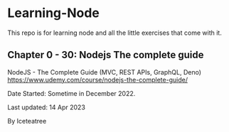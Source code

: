 # Learning-Node

This repo is for learning node and all the little exercises that come with it.

## Chapter 0 - 30: Nodejs The complete guide
NodeJS - The Complete Guide (MVC, REST APIs, GraphQL, Deno)
https://www.udemy.com/course/nodejs-the-complete-guide/

Date Started: Sometime in December 2022.

Last updated: 14 Apr 2023

By Iceteatree